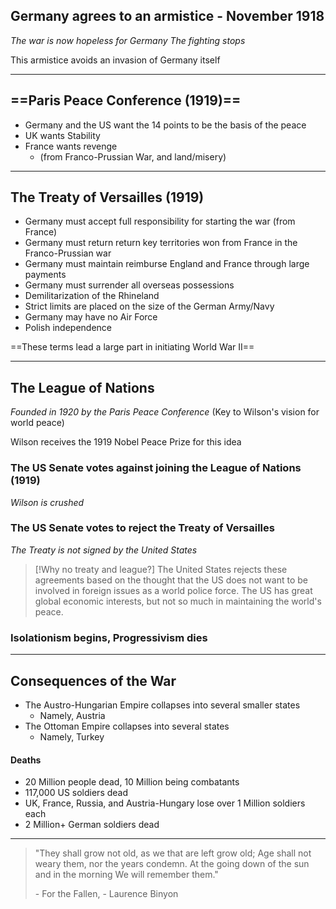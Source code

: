 ## Germany agrees to an armistice - November 1918

*The war is now hopeless for Germany*
*The fighting stops*

This armistice avoids an invasion of Germany itself

---

## ==Paris Peace Conference (1919)==

- Germany and the US want the 14 points to be the basis of the peace
- UK wants Stability
- France wants revenge
	- (from Franco-Prussian War, and land/misery)

---

## The Treaty of Versailles (1919)

- Germany must accept full responsibility for starting the war (from France)
- Germany must return return key territories won from France in the Franco-Prussian war
- Germany must maintain reimburse England and France through large payments
- Germany must surrender all overseas possessions
- Demilitarization of the Rhineland
- Strict limits are placed on the size of the German Army/Navy
- Germany may have no Air Force
- Polish independence

==These terms lead a large part in initiating World War II==

---

## The League of Nations

*Founded in 1920 by the Paris Peace Conference*
(Key to Wilson's vision for world peace)

Wilson receives the 1919 Nobel Peace Prize for this idea

### The US Senate votes against joining the League of Nations (1919)

*Wilson is crushed*

### The US Senate votes to reject the Treaty of Versailles

*The Treaty is not signed by the United States*

> [!Why no treaty and league?]
> The United States rejects these agreements based on the thought that the US does not want to be involved in foreign issues as a world police force. The US has great global economic interests, but not so much in maintaining the world's peace.


### Isolationism begins, Progressivism dies

---

## Consequences of the War

- The Austro-Hungarian Empire collapses into several smaller states
	- Namely, Austria
- The Ottoman Empire collapses into several states
	- Namely, Turkey

#### Deaths

- 20 Million people dead, 10 Million being combatants
- 117,000 US soldiers dead
- UK, France, Russia, and Austria-Hungary lose over 1 Million soldiers each
- 2 Million+ German soldiers dead

---

> "They shall grow not old, as we that are left grow old; 
> Age shall not weary them, nor the years condemn.
> At the going down of the sun and in the morning
> We will remember them."
> 
> \- For the Fallen, - Laurence Binyon